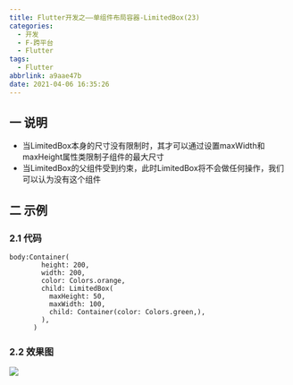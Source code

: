 ```yaml
---
title: Flutter开发之——单组件布局容器-LimitedBox(23)
categories:
  - 开发
  - F-跨平台
  - Flutter
tags:
  - Flutter
abbrlink: a9aae47b
date: 2021-04-06 16:35:26
---
```

## 一 说明

* 当LimitedBox本身的尺寸没有限制时，其才可以通过设置maxWidth和maxHeight属性类限制子组件的最大尺寸
* 当LimitedBox的父组件受到约束，此时LimitedBox将不会做任何操作，我们可以认为没有这个组件

<!--more-->

## 二 示例

### 2.1 代码

```
body:Container(
        height: 200,
        width: 200,
        color: Colors.orange,
        child: LimitedBox(
          maxHeight: 50,
          maxWidth: 100,
          child: Container(color: Colors.green,),
        ),
      )
```

### 2.2 效果图
![][1]


[1]:https://cdn.jsdelivr.net/gh/PGzxc/CDN/blog-flutter/flutter-limited-box-sample.png